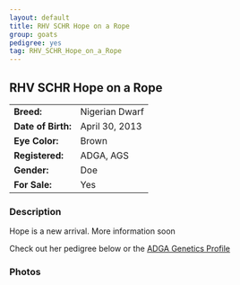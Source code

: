 ```yaml
---
layout: default
title: RHV SCHR Hope on a Rope
group: goats
pedigree: yes
tag: RHV_SCHR_Hope_on_a_Rope
---
```


## RHV SCHR Hope on a Rope
| | |
|:---|:---
|**Breed:**|Nigerian Dwarf
|**Date of Birth:**|April 30, 2013
|**Eye Color:**|Brown
|**Registered:**|ADGA, AGS
|**Gender:**|Doe
|**For Sale:**|Yes

### Description

Hope is a new arrival. More information soon

Check out her pedigree below or the [ADGA Genetics Profile](http://www.adgagenetics.org/GoatDetail.aspx?RegNumber=D001637828)

### Photos

<!--<img src="/images/goats/RHV_SCHR_Hope_on_a_Rope/1.jpg" alt="Image of RHV SCHR Hope on a Rope" class="pic"/>
-->
